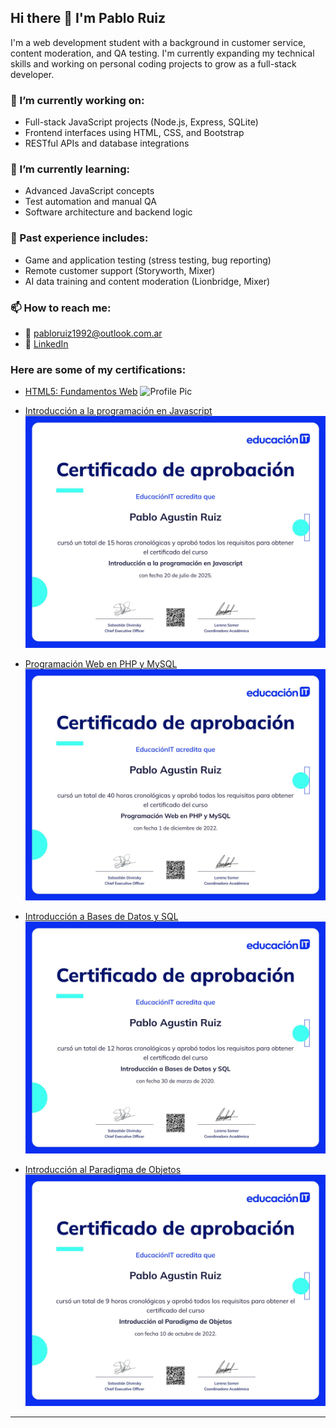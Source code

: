 ## Hi there 👋 I'm Pablo Ruiz

I'm a web development student with a background in customer service, content moderation, and QA testing. I'm currently expanding my technical skills and working on personal coding projects to grow as a full-stack developer.

### 🔭 I’m currently working on:
- Full-stack JavaScript projects (Node.js, Express, SQLite)
- Frontend interfaces using HTML, CSS, and Bootstrap
- RESTful APIs and database integrations

### 🌱 I’m currently learning:
- Advanced JavaScript concepts
- Test automation and manual QA
- Software architecture and backend logic

### 💼 Past experience includes:
- Game and application testing (stress testing, bug reporting)
- Remote customer support (Storyworth, Mixer)
- AI data training and content moderation (Lionbridge, Mixer)

### 📫 How to reach me:
- 📧 [pabloruiz1992@outlook.com.ar](mailto:pabloruiz1992@outlook.com.ar)
- 🔗 [LinkedIn](https://www.linkedin.com/in/pablo-agustin-ruiz/)

### Here are some of my certifications:
- [HTML5: Fundamentos Web](https://www.educacionit.com/perfil/pablo-agustin-ruiz-396151/certificado/41980?_gl=1*2e9q1c*_ga*MTc2NTgxMzAxNC4xNzUzMDEzMTg2*_ga_R8GR8LL2B8*czE3NTMwMTMxODYkbzEkZzEkdDE3NTMwMTgwNDEkajM2JGwxJGgxNDA2MTA4MTY5)
![Profile Pic](./assets/Certificado-HTML5_-Fundamentos-Web-EducaciónIT.jpeg)

- [Introducción a la programación en Javascript](https://www.educacionit.com/perfil/pablo-agustin-ruiz-396151/certificado/40122?_gl=1*dduyoi*_ga*MTc2NTgxMzAxNC4xNzUzMDEzMTg2*_ga_R8GR8LL2B8*czE3NTMwMTMxODYkbzEkZzEkdDE3NTMwMTg0MTAkajMyJGwxJGgxNDA2MTA4MTY5)
![Profile Pic](./assets/Certificado-Introducción-a-la-programación-en-Javascript-EducaciónIT.jpeg)

- [Programación Web en PHP y MySQL](https://www.educacionit.com/perfil/pablo-agustin-ruiz-396151/certificado/40190?_gl=1*1wde5qc*_ga*MTc2NTgxMzAxNC4xNzUzMDEzMTg2*_ga_R8GR8LL2B8*czE3NTMwMTMxODYkbzEkZzEkdDE3NTMwMTg1NDAkajYwJGwxJGgxNDA2MTA4MTY5)
![Profile Pic](./assets/Certificado-Programación-Web-en-PHP-y-MySQL-EducaciónIT.jpeg)

- [Introducción a Bases de Datos y SQL](https://www.educacionit.com/perfil/pablo-agustin-ruiz-396151/certificado/41977?_gl=1*1xfwh38*_ga*MTc2NTgxMzAxNC4xNzUzMDEzMTg2*_ga_R8GR8LL2B8*czE3NTMwMTMxODYkbzEkZzEkdDE3NTMwMTg2NDIkajYwJGwxJGgxNDA2MTA4MTY5)
![Profile Pic](./assets/Certificado-Introducción-a-Bases-de-Datos-y-SQL-EducaciónIT.jpeg)

- [Introducción al Paradigma de Objetos](https://www.educacionit.com/perfil/pablo-agustin-ruiz-396151/certificado/40125?_gl=1*11yat5m*_ga*MTc2NTgxMzAxNC4xNzUzMDEzMTg2*_ga_R8GR8LL2B8*czE3NTMwMTMxODYkbzEkZzEkdDE3NTMwMTg2OTAkajEyJGwxJGgxNDA2MTA4MTY5)
![Profile Pic](./assets/Certificado-Introducción-al-Paradigma-de-Objetos-EducaciónIT.jpeg)

---
